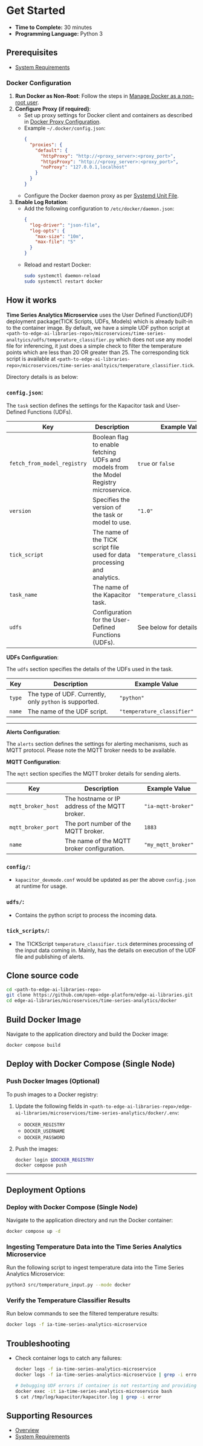 # Get Started

-   **Time to Complete:** 30 minutes
-   **Programming Language:**  Python 3

## Prerequisites

- [System Requirements](system-requirements.md)


### Docker Configuration

1. **Run Docker as Non-Root**: Follow the steps in [Manage Docker as a non-root user](https://docs.docker.com/engine/install/linux-postinstall/#manage-docker-as-a-non-root-user).
2. **Configure Proxy (if required)**:
   - Set up proxy settings for Docker client and containers as described in [Docker Proxy Configuration](https://docs.docker.com/network/proxy/).
   - Example `~/.docker/config.json`:
     ```json
     {
       "proxies": {
         "default": {
           "httpProxy": "http://<proxy_server>:<proxy_port>",
           "httpsProxy": "http://<proxy_server>:<proxy_port>",
           "noProxy": "127.0.0.1,localhost"
         }
       }
     }
     ```
   - Configure the Docker daemon proxy as per [Systemd Unit File](https://docs.docker.com/engine/daemon/proxy/#systemd-unit-file).
3. **Enable Log Rotation**:
   - Add the following configuration to `/etc/docker/daemon.json`:
     ```json
     {
       "log-driver": "json-file",
       "log-opts": {
         "max-size": "10m",
         "max-file": "5"
       }
     }
     ```
   - Reload and restart Docker:
     ```bash
     sudo systemctl daemon-reload
     sudo systemctl restart docker
     ```

## How it works

**Time Series Analytics Microservice** uses the User Defined Function(UDF) deployment package(TICK Scripts, UDFs, Models) which is already built-in to the container image.
By default, we have a simple UDF python script at `<path-to-edge-ai-libraries-repo>/microservices/time-series-analtyics/udfs/temperature_classifier.py` which does not use any model file for
inferencing, it just does a simple check to filter the temperature points which are less than 20 OR greater than 25. 
The corresponding tick script is available at `<path-to-edge-ai-libraries-repo>/microservices/time-series-analtyics/temperature_classifier.tick`. 

Directory details is as below:
  
### **`config.json`**:
  The `task` section defines the settings for the Kapacitor task and User-Defined Functions (UDFs).

  | Key                     | Description                                                                                     | Example Value                          |
  |-------------------------|-------------------------------------------------------------------------------------------------|----------------------------------------|
  | `fetch_from_model_registry` | Boolean flag to enable fetching UDFs and models from the Model Registry microservice.       | `true` or `false`                      |
  | `version`               | Specifies the version of the task or model to use.                                             | `"1.0"`                                |
  | `tick_script`           | The name of the TICK script file used for data processing and analytics.                        | `"temperature_classifier.tick"`  |
  | `task_name`             | The name of the Kapacitor task.                                                                | `"temperature_classifier"`       |
  | `udfs`                  | Configuration for the User-Defined Functions (UDFs).                                           | See below for details.                 |

**UDFs Configuration**:

  The `udfs` section specifies the details of the UDFs used in the task.

  | Key     | Description                                                                 | Example Value                          |
  |---------|-----------------------------------------------------------------------------|----------------------------------------|
  | `type`  | The type of UDF. Currently, only `python` is supported.                     | `"python"`                             |
  | `name`  | The name of the UDF script.                                                 | `"temperature_classifier"`       |


  ---

**Alerts Configuration**: <Optional>

  The `alerts` section defines the settings for alerting mechanisms, such as MQTT protocol.
  Please note the MQTT broker needs to be available.

**MQTT Configuration**:

The `mqtt` section specifies the MQTT broker details for sending alerts.

  | Key                 | Description                                                                 | Example Value          |
  |---------------------|-----------------------------------------------------------------------------|------------------------|
  | `mqtt_broker_host`  | The hostname or IP address of the MQTT broker.                              | `"ia-mqtt-broker"`     |
  | `mqtt_broker_port`  | The port number of the MQTT broker.                                         | `1883`                |
  | `name`              | The name of the MQTT broker configuration.                                 | `"my_mqtt_broker"`     |


### **`config/`**:
  - `kapacitor_devmode.conf` would be updated as per the above `config.json` at runtime for usage.

### **`udfs/`**:
  - Contains the python script to process the incoming data.

### **`tick_scripts/`**:
  - The TICKScript `temperature_classifier.tick` determines processing of the input data coming in.
    Mainly, has the details on execution of the UDF file and publishing of alerts. 

## Clone source code

```bash
cd <path-to-edge-ai-libraries-repo>
git clone https://github.com/open-edge-platform/edge-ai-libraries.git
cd edge-ai-libraries/microservices/time-series-analytics/docker
```

## Build Docker Image

Navigate to the application directory and build the Docker image:

```bash
docker compose build
```

## Deploy with Docker Compose (Single Node)

### Push Docker Images (Optional)

To push images to a Docker registry:

1. Update the following fields in `<path-to-edge-ai-libraries-repo>/edge-ai-libraries/microservices/time-series-analytics/docker/.env`:
   - `DOCKER_REGISTRY`
   - `DOCKER_USERNAME`
   - `DOCKER_PASSWORD`

2. Push the images:
   ```bash
   docker login $DOCKER_REGISTRY
   docker compose push
   ```

---

## Deployment Options

### Deploy with Docker Compose (Single Node)

Navigate to the application directory and run the Docker container:

```bash
docker compose up -d
```

### Ingesting Temperature Data into the Time Series Analytics Microservice

Run the following script to ingest temperature data into the Time Series Analytics Microservice:

```sh
python3 src/temperature_input.py --mode docker
```

### Verify the Temperature Classifier Results

Run below commands to see the filtered temperature results:


``` bash
docker logs -f ia-time-series-analytics-microservice
```


## Troubleshooting

- Check container logs to catch any failures:

  ```bash
  docker logs -f ia-time-series-analytics-microservice
  docker logs -f ia-time-series-analytics-microservice | grep -i error

  # Debugging UDF errors if container is not restarting and providing expected results
  docker exec -it ia-time-series-analytics-microservice bash
  $ cat /tmp/log/kapacitor/kapacitor.log | grep -i error
  ```

## Supporting Resources

* [Overview](Overview.md)
* [System Requirements](system-requirements.md)
